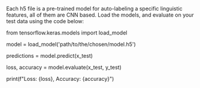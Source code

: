 Each h5 file is a pre-trained model for auto-labeling a specific linguistic features, all of them are CNN based. 
Load the models, and evaluate on your test data using the code below: 



from tensorflow.keras.models import load_model

model = load_model('path/to/the/chosen/model.h5')

predictions = model.predict(x_test)

loss, accuracy = model.evaluate(x_test, y_test)

print(f"Loss: {loss}, Accuracy: {accuracy}")


